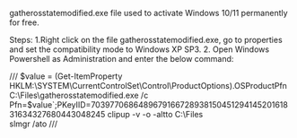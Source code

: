 gatherosstatemodified.exe file used to activate Windows 10/11 permanently for free.

Steps:
1.Right click on the file gatherosstatemodified.exe, go to properties and set the compatibility mode to Windows XP SP3.
2. Open Windows Powershell as Administration and enter the below command:

///
$value = (Get-ItemProperty HKLM:\SYSTEM\CurrentControlSet\Control\ProductOptions).OSProductPfn
C:\Files\gatherosstatemodified.exe /c Pfn=$value`;PKeyIID=703977068648967916672893815045129414520161831634327680443048245
clipup -v -o -altto C:\Files\
slmgr /ato
///

